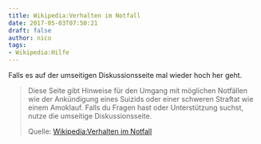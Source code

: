 ```yaml
---
title: Wikipedia:Verhalten im Notfall
date: 2017-05-03T07:50:21
draft: false
author: nico
tags: 
- Wikipedia:Hilfe
---
```


Falls es auf der umseitigen Diskussionsseite mal wieder hoch her geht.

> Diese Seite gibt Hinweise für den Umgang mit möglichen Notfällen wie der
> Ankündigung eines Suizids oder einer schweren Straftat wie einem Amoklauf.
> Falls du Fragen hast oder Unterstützung suchst, nutze die umseitige
> Diskussionsseite.
>
> Quelle: [Wikipedia:Verhalten im Notfall](https://de.wikipedia.org/wiki/Wikipedia:Verhalten_im_Notfall)
